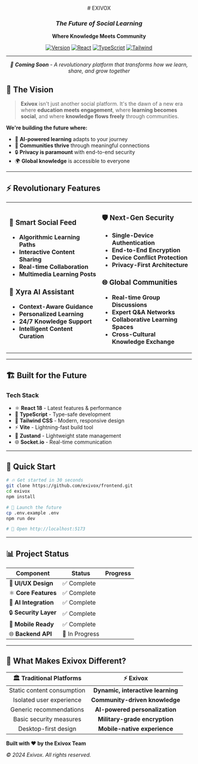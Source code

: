 <div align="center">  
  # EXIVOX
  
  ### *The Future of Social Learning*
  
  **Where Knowledge Meets Community**
  
  [![Version](https://img.shields.io/badge/version-1.0.0-blue.svg)](https://github.com/exivox/frontend)
  [![React](https://img.shields.io/badge/React-18.2.0-61DAFB.svg)](https://reactjs.org/)
  [![TypeScript](https://img.shields.io/badge/TypeScript-5.0.0-3178C6.svg)](https://www.typescriptlang.org/)
  [![Tailwind](https://img.shields.io/badge/Tailwind-3.3.0-38B2AC.svg)](https://tailwindcss.com/)
  
  ---
  
  *🚀 **Coming Soon** - A revolutionary platform that transforms how we learn, share, and grow together*
  
</div>

## 🌟 **The Vision**

> **Exivox** isn't just another social platform. It's the dawn of a new era where **education meets engagement**, where **learning becomes social**, and where **knowledge flows freely** through communities.

**We're building the future where:**
- 🧠 **AI-powered learning** adapts to your journey
- 🤝 **Communities thrive** through meaningful connections  
- 🔒 **Privacy is paramount** with end-to-end security
- 🌍 **Global knowledge** is accessible to everyone

---

## ⚡ **Revolutionary Features**

<table>
<tr>
<td width="50%">

### 🎯 **Smart Social Feed**
- **Algorithmic Learning Paths**
- **Interactive Content Sharing**
- **Real-time Collaboration**
- **Multimedia Learning Posts**

### 🤖 **Xyra AI Assistant**
- **Context-Aware Guidance**
- **Personalized Learning**
- **24/7 Knowledge Support**
- **Intelligent Content Curation**

</td>
<td width="50%">

### 🛡️ **Next-Gen Security**
- **Single-Device Authentication**
- **End-to-End Encryption**
- **Device Conflict Protection**
- **Privacy-First Architecture**

### 🌐 **Global Communities**
- **Real-time Group Discussions**
- **Expert Q&A Networks**
- **Collaborative Learning Spaces**
- **Cross-Cultural Knowledge Exchange**

</td>
</tr>
</table>

---

## 🏗️ **Built for the Future**

### **Tech Stack**
- ⚛️ **React 18** - Latest features & performance
- 🔷 **TypeScript** - Type-safe development
- 🎨 **Tailwind CSS** - Modern, responsive design
- ⚡ **Vite** - Lightning-fast build tool
- 🔄 **Zustand** - Lightweight state management
- 🌐 **Socket.io** - Real-time communication

---

## 🚀 **Quick Start**

```bash
# 🔥 Get started in 30 seconds
git clone https://github.com/exivox/frontend.git
cd exivox
npm install

# 🌟 Launch the future
cp .env.example .env
npm run dev

# 🎉 Open http://localhost:5173
```

---

## 📊 **Project Status**

<div align="center">

| Component | Status | Progress |
|-----------|--------|----------|
| 🎨 **UI/UX Design** | ✅ Complete    |
| ⚛️ **Core Features** | ✅ Complete   |
| 🤖 **AI Integration** | ✅ Complete  | 
| 🔒 **Security Layer** | ✅ Complete  |
| 📱 **Mobile Ready** | ✅ Complete    |
| 🌐 **Backend API** | 🔄 In Progress  |  

</div>

---

## 🎯 **What Makes Exivox Different?**

<div align="center">

| 🏛️ **Traditional Platforms** | ⚡ **Exivox** |
|:---:|:---:|
| Static content consumption | **Dynamic, interactive learning** |
| Isolated user experience | **Community-driven knowledge** |
| Generic recommendations | **AI-powered personalization** |
| Basic security measures | **Military-grade encryption** |
| Desktop-first design | **Mobile-native experience** |

</div>

**Built with ❤️ by the Exivox Team**

*© 2024 Exivox. All rights reserved.*

</div>
